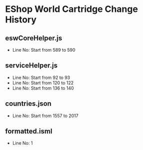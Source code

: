 # EShop World Cartridge Change History

## eswCoreHelper.js
- Line No: Start from 589 to 590

## serviceHelper.js
- Line No: Start from 92 to 93
- Line No: Start from 120 to 122
- Line No: Start from 136 to 140

## countries.json
- Line No: Start from 1557 to 2017

## formatted.isml
- Line No: 1